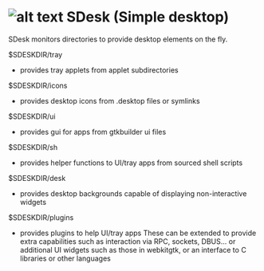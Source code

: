 ![alt text](https://raw.github.com/technosaurus/sdesk/master/sdesk.png "SDesk") SDesk (Simple desktop)
================================================================================
SDesk monitors directories to provide desktop elements on the fly.

$SDESKDIR/tray
* provides tray applets from applet subdirectories

$SDESKDIR/icons
* provides desktop icons from .desktop files or symlinks

$SDESKDIR/ui
* provides gui for apps from gtkbuilder ui files

$SDESKDIR/sh
* provides helper functions to UI/tray apps from sourced shell scripts

$SDESKDIR/desk
* provides desktop backgrounds capable of displaying non-interactive widgets

$SDESKDIR/plugins
* provides plugins to help UI/tray apps
These can be extended to provide extra capabilities such as interaction via
RPC, sockets, DBUS... or additional UI widgets such as those in webkitgtk,
or an interface to C libraries or other languages